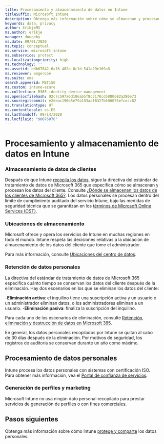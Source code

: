 ```yaml
---
title: Procesamiento y almacenamiento de datos en Intune
titleSuffix: Microsoft Intune
description: Obtenga más información sobre cómo se almacenan y procesan los datos personales en Intune.
keywords: data, privacy
author: ErikjeMS
ms.author: erikje
manager: dougeby
ms.date: 09/01/2020
ms.topic: conceptual
ms.service: microsoft-intune
ms.subservice: protect
ms.localizationpriority: high
ms.technology: ''
ms.assetid: edb07842-6a16-482e-8c1d-541a29e169a8
ms.reviewer: angerobe
ms.suite: ems
search.appverid: MET150
ms.custom: intune-azure
ms.collection: M365-identity-device-management
ms.openlocfilehash: 92c7c597a6d196ab5f8c3170cd5880682a280e73
ms.sourcegitcommit: e2deac196e5e79a183aaf8327b606055efcecc82
ms.translationtype: HT
ms.contentlocale: es-ES
ms.lasthandoff: 09/14/2020
ms.locfileid: "90076070"
---
```

# <a name="data-storage-and-processing-in-intune"></a>Procesamiento y almacenamiento de datos en Intune

### <a name="storing-customer-data"></a>Almacenamiento de datos de clientes

Después de que Intune [recopila los datos](privacy-data-collect.md), sigue la directiva del estándar de tratamiento de datos de Microsoft 365 que especifica cómo se almacenan y procesan los datos del cliente. Consulte [¿Dónde se almacenan los datos de los clientes de Microsoft 365?](https://docs.microsoft.com/microsoft-365/enterprise/o365-data-locations). Los datos personales se procesan dentro del límite de cumplimiento auditado del servicio Intune, bajo las medidas de seguridad técnica que se garantizan en los [términos de Microsoft Online Services (OST)](https://www.microsoftvolumelicensing.com/DocumentSearch.aspx?Mode=3&DocumentTypeId=46).

### <a name="storage-locations"></a>Ubicaciones de almacenamiento

Microsoft ofrece y opera los servicios de Intune en muchas regiones en todo el mundo. Intune respeta las decisiones relativas a la ubicación de almacenamiento de los datos del cliente que tome el administrador.

Para más información, consulte [Ubicaciones del centro de datos](https://docs.microsoft.com/microsoft-365/enterprise/o365-data-locations?view=o365-worldwide#data-center-locations).

### <a name="personal-data-retention"></a>Retención de datos personales

La directiva del estándar de tratamiento de datos de Microsoft 365 especifica cuánto tiempo se conservan los datos del cliente después de la eliminación. Hay dos escenarios en los que se eliminan los datos del cliente:

-**Eliminación activa**: el inquilino tiene una suscripción activa y un usuario o un administrador eliminan datos, o los administradores eliminan a un usuario.
-**Eliminación pasiva**: finaliza la suscripción del inquilino.

Para cada uno de los escenarios de eliminación, consulte [Retención, eliminación y destrucción de datos en Microsoft 365](https://docs.microsoft.com/microsoft-365/enterprise/microsoft-365-data-retention-deletion-and-destruction-overview?view=o365-worldwide).  

En general, los datos personales recopilados por Intune se quitan al cabo de 30 días después de la eliminación. Por motivos de seguridad, los registros de auditoría se conservan durante un año como máximo. 


## <a name="processing-personal-data"></a>Procesamiento de datos personales

Intune procesa los datos personales con sistemas con certificación ISO. Para obtener más información, vea el [Portal de confianza de servicios](https://www.microsoft.com/en-us/TrustCenter/stp).

### <a name="profiling-and-marketing"></a>Generación de perfiles y marketing

Microsoft Intune no usa ningún dato personal recopilado para prestar servicios de generación de perfiles o con fines comerciales. 

## <a name="next-steps"></a>Pasos siguientes

Obtenga más información sobre cómo Intune [protege y comparte](privacy-data-secure-share.md) los datos personales. 
